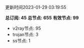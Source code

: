 更新时间2023-01-29 03:19:55

**总订阅: 45**
**总节点: 655**
**有效节点: 99**
- v2ray节点: 95
- trojan节点: 3
- ss节点: 1
